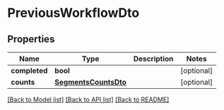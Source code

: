 # PreviousWorkflowDto

## Properties
Name | Type | Description | Notes
------------ | ------------- | ------------- | -------------
**completed** | **bool** |  | [optional] 
**counts** | [**SegmentsCountsDto**](SegmentsCountsDto.md) |  | [optional] 

[[Back to Model list]](../README.md#documentation-for-models) [[Back to API list]](../README.md#documentation-for-api-endpoints) [[Back to README]](../README.md)

